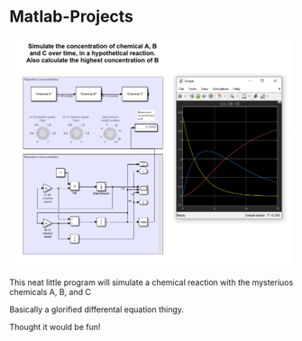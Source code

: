 # Matlab-Projects

![preview](preview.png)

This neat little program will simulate a chemical reaction with the mysteriuos chemicals A, B, and C

Basically a glorified differental equation thingy.

Thought it would be fun!
